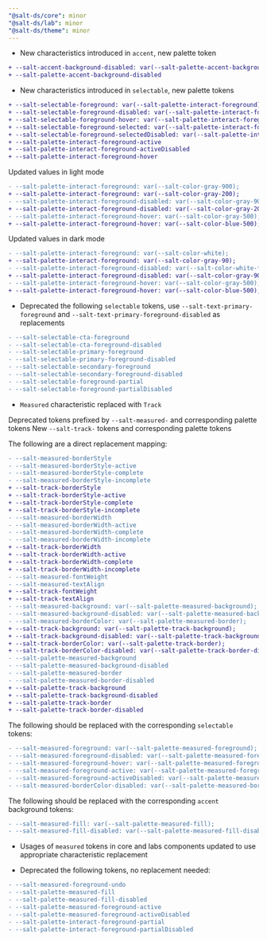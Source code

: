 ```yaml
---
"@salt-ds/core": minor
"@salt-ds/lab": minor
"@salt-ds/theme": minor
---
```


- New characteristics introduced in `accent`, new palette token

```diff
+ --salt-accent-background-disabled: var(--salt-palette-accent-background-disabled);
+ --salt-palette-accent-background-disabled
```

- New characteristics introduced in `selectable`, new palette tokens

```diff
+ --salt-selectable-foreground: var(--salt-palette-interact-foreground);
+ --salt-selectable-foreground-disabled: var(--salt-palette-interact-foreground-disabled);
+ --salt-selectable-foreground-hover: var(--salt-palette-interact-foreground-hover);
+ --salt-selectable-foreground-selected: var(--salt-palette-interact-foreground-active);
+ --salt-selectable-foreground-selectedDisabled: var(--salt-palette-interact-foreground-activeDisabled);
+ --salt-palette-interact-foreground-active
+ --salt-palette-interact-foreground-activeDisabled
+ --salt-palette-interact-foreground-hover
```

Updated values in light mode

```diff
- --salt-palette-interact-foreground: var(--salt-color-gray-900);
+ --salt-palette-interact-foreground: var(--salt-color-gray-200);
- --salt-palette-interact-foreground-disabled: var(--salt-color-gray-900-fade-foreground);
+ --salt-palette-interact-foreground-disabled: var(--salt-color-gray-200-fade-foreground);
- --salt-palette-interact-foreground-hover: var(--salt-color-gray-500);
+ --salt-palette-interact-foreground-hover: var(--salt-color-blue-500);
```

Updated values in dark mode

```diff
- --salt-palette-interact-foreground: var(--salt-color-white);
+ --salt-palette-interact-foreground: var(--salt-color-gray-90);
- --salt-palette-interact-foreground-disabled: var(--salt-color-white-fade-foreground);
+ --salt-palette-interact-foreground-disabled: var(--salt-color-gray-90-fade-foreground);
- --salt-palette-interact-foreground-hover: var(--salt-color-gray-500);
+ --salt-palette-interact-foreground-hover: var(--salt-color-blue-500);
```

- Deprecated the following `selectable` tokens, use `--salt-text-primary-foreground` and `--salt-text-primary-foreground-disabled` as replacements

```diff
- --salt-selectable-cta-foreground
- --salt-selectable-cta-foreground-disabled
- --salt-selectable-primary-foreground
- --salt-selectable-primary-foreground-disabled
- --salt-selectable-secondary-foreground
- --salt-selectable-secondary-foreground-disabled
- --salt-selectable-foreground-partial
- --salt-selectable-foreground-partialDisabled
```

- `Measured` characteristic replaced with `Track`

Deprecated tokens prefixed by `--salt-measured-` and corresponding palette tokens
New `--salt-track-` tokens and corresponding palette tokens

The following are a direct replacement mapping:

```diff
- --salt-measured-borderStyle
- --salt-measured-borderStyle-active
- --salt-measured-borderStyle-complete
- --salt-measured-borderStyle-incomplete
+ --salt-track-borderStyle
+ --salt-track-borderStyle-active
+ --salt-track-borderStyle-complete
+ --salt-track-borderStyle-incomplete
- --salt-measured-borderWidth
- --salt-measured-borderWidth-active
- --salt-measured-borderWidth-complete
- --salt-measured-borderWidth-incomplete
+ --salt-track-borderWidth
+ --salt-track-borderWidth-active
+ --salt-track-borderWidth-complete
+ --salt-track-borderWidth-incomplete
- --salt-measured-fontWeight
- --salt-measured-textAlign
+ --salt-track-fontWeight
+ --salt-track-textAlign
- --salt-measured-background: var(--salt-palette-measured-background);
- --salt-measured-background-disabled: var(--salt-palette-measured-background-disabled);
- --salt-measured-borderColor: var(--salt-palette-measured-border);
+ --salt-track-background: var(--salt-palette-track-background);
+ --salt-track-background-disabled: var(--salt-palette-track-background-disabled);
+ --salt-track-borderColor: var(--salt-palette-track-border);
+ --salt-track-borderColor-disabled: var(--salt-palette-track-border-disabled);
- --salt-palette-measured-background
- --salt-palette-measured-background-disabled
- --salt-palette-measured-border
- --salt-palette-measured-border-disabled
+ --salt-palette-track-background
+ --salt-palette-track-background-disabled
+ --salt-palette-track-border
+ --salt-palette-track-border-disabled
```

The following should be replaced with the corresponding `selectable` tokens:

```diff
- --salt-measured-foreground: var(--salt-palette-measured-foreground);
- --salt-measured-foreground-disabled: var(--salt-palette-measured-foreground-disabled);
- --salt-measured-foreground-hover: var(--salt-palette-measured-foreground-active);
- --salt-measured-foreground-active: var(--salt-palette-measured-foreground-active);
- --salt-measured-foreground-activeDisabled: var(--salt-palette-measured-foreground-activeDisabled);
- --salt-measured-borderColor-disabled: var(--salt-palette-measured-border-disabled);
```

The following should be replaced with the corresponding `accent` background tokens:

```diff
- --salt-measured-fill: var(--salt-palette-measured-fill);
- --salt-measured-fill-disabled: var(--salt-palette-measured-fill-disabled);
```

- Usages of `measured` tokens in core and labs components updated to use appropriate characteristic replacement

- Deprecated the following tokens, no replacement needed:

```diff
- --salt-measured-foreground-undo
- --salt-palette-measured-fill
- --salt-palette-measured-fill-disabled
- --salt-palette-measured-foreground-active
- --salt-palette-measured-foreground-activeDisabled
- --salt-palette-interact-foreground-partial
- --salt-palette-interact-foreground-partialDisabled
```
